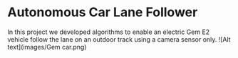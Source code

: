 # Autonomous Car Lane Follower

In this project we developed algorithms to enable an electric Gem E2 vehicle follow the lane on an outdoor track using a camera sensor only. 
![Alt text](images/Gem car.png)
